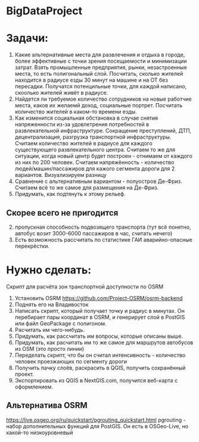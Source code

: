 # BigDataProject


# Задачи:

1. Какие альтернативные места для развлечения и отдыха в городе, более эффективные с точки зрения посещаемости и минимизации затрат. 
Взять промышленные предприятия, рынки, незастроенные места, то есть полигональный слой. Посчитать, сколько жителей находится в радиусе езды 30 минут на машине и на ОТ без пересадки. Получатся потенцильные точки, для каждой написано, скоолько жителей живёт в радиусе.
2. Найдется ли требуемое количество сотрудников на новые работчие места, каков их желаемй доход, социальные портрет. Посчитать количество жителей в каком-то времени езды.
3. Как изменится социальная обстановка в случае снятия напряженности из-за удовлетрения потребностей в развлекательной инфраструктуре. Сокращение преступлений, ДТП, децентрализация, разгрузка транспортной инфраструктуры.
Считаем количество жителей в радиусе для каждого существующего развлекательного центра. 
Считаем то же для ситуации, когда новый центр будет построен - отнимаем от каждого из них по 200 человек. Считаем напряжённость - количество людей/машин/пассажиров для кажого сегмента дороги для 2 вариантов. Визуализируем разницу
4. Сравнение с альтернативным вариантом - полуостров Де-Фриз.
Считаем всё то же самое для размещения на Де-Фриз.
5. Придумать, как подтянуть к этому рельеф. 

## Скорее всего не пригодится
2. пропускная способность подвозящего транспорта (тут всё понятно, автобус возит 3000-6000 пассажиров в час, считать нечего)
5. Есть возможность рассчитать по статистике ГАИ аварийно-опасные перекрёстки.

# Нужно сделать:
Скрипт для расчёта зон транспортной доступности по OSRM

1. Установить OSRM https://github.com/Project-OSRM/osrm-backend
2. Поднять его на Владивосток
3. Написать скрипт, который получает точку и радиус в минутах. Он перебирает пары координат в OSRM, и генерирует слой в PostGIS или файл GeoPackage с полигоном.
4. Расчитать им чего-нибудь.
5. Придумать, как рассчитать им вопросы, которые описаны выше.
6. Придумать, как расчитать им то же самое для маршрутов автобусов из OSM (это просто линии)
7. Переделать скрипт, что бы он считал интенсивность - количество человек проезжающих по сегменту дороги
8. Получить пачку слоёв, раскрасить в QGIS, получить сохранённый проект.
9. Экспортировать из QGIS в NextGIS.com, получится веб-карта с оформлением.

## Альтернатива OSRM
https://live.osgeo.org/ru/quickstart/pgrouting_quickstart.html 
pgrouting - набор дополнительных функций для PostGIS. Он есть в OSGeo-Live, но какой-то низкоуровневый
